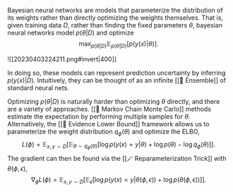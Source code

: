 Bayesian neural networks are models that parameterize the distribution of its weights rather than directly optimizing the weights themselves. That is, given training data $D$, rather than finding the fixed parameters $\theta$, bayesian neural networks model $p(\theta \vert D)$ and optimize $$\max_{p(\theta \vert D)}\mathbb{E}_{p(\theta \vert D)}[p(y(x) \vert \theta)].$$

![[20230403224211.png#invert|400]]

In doing so, these models can represent prediction uncertainty by inferring $p(y(x) \vert D)$. Intuitively, they can be thought of as an infinite [[🎻 Ensemble]] of standard neural nets.

Optimizing $p(\theta \vert D)$ is naturally harder than optimizing $\theta$ directly, and there are a variety of approaches. [[🎯 Markov Chain Monte Carlo]] methods estimate the expectation by performing multiple samples for $\theta$. Alternatively, the [[🧬 Evidence Lower Bound]] framework allows us to parameterize the weight distribution $q_\phi(\theta)$ and optimize the ELBO, $$L(\phi) = \mathbb{E}_{x, y \sim D}[\mathbb{E}_{\theta \sim q_\phi(\theta)}[\log p(y(x)=y \vert \theta) + \log p(\theta) - \log q_\phi(\theta)]].$$ The gradient can then be found via the [[🪄 Reparameterization Trick]] with $\theta(\phi, \epsilon)$, $$\nabla_\phi L(\phi) = \mathbb{E}_{x, y \sim D} [\mathbb{E}_{\epsilon}[\log p(y(x) = y \vert \theta(\phi, \epsilon) ) + \log p(\theta(\phi, \epsilon))]].$$